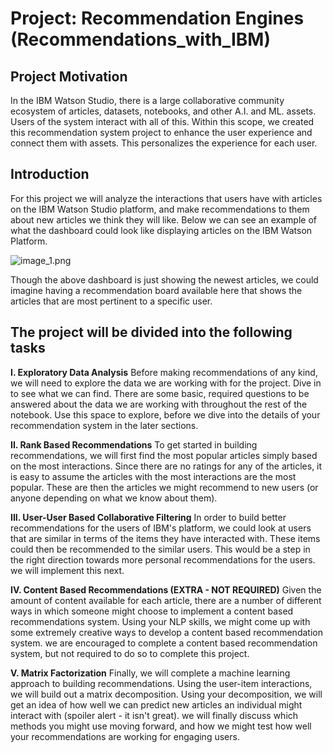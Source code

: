# Project: Recommendation Engines (Recommendations_with_IBM)

## Project Motivation

In the IBM Watson Studio, there is a large collaborative community ecosystem of articles, datasets, notebooks, and other A.I. and ML. assets. Users of the system interact with all of this. Within this scope, we created this recommendation system project to enhance the user experience and connect them with assets. This personalizes the experience for each user.

## Introduction
For this project we will analyze the interactions that users have with articles on the IBM Watson Studio platform, and make recommendations to them about new articles we think they will like. Below we can see an example of what the dashboard could look like displaying articles on the IBM Watson Platform.

![image_1.png](/../main/Recommendation_Engines/image_1.png)

Though the above dashboard is just showing the newest articles, we could imagine having a recommendation board available here that shows the articles that are most pertinent to a specific user.

## The project will be divided into the following tasks
**I. Exploratory Data Analysis**
Before making recommendations of any kind, we will need to explore the data we are working with for the project. Dive in to see what we can find. There are some basic, required questions to be answered about the data we are working with throughout the rest of the notebook. Use this space to explore, before we dive into the details of your recommendation system in the later sections.

**II. Rank Based Recommendations**
To get started in building recommendations, we will first find the most popular articles simply based on the most interactions. Since there are no ratings for any of the articles, it is easy to assume the articles with the most interactions are the most popular. These are then the articles we might recommend to new users (or anyone depending on what we know about them).

**III. User-User Based Collaborative Filtering**
In order to build better recommendations for the users of IBM's platform, we could look at users that are similar in terms of the items they have interacted with. These items could then be recommended to the similar users. This would be a step in the right direction towards more personal recommendations for the users. we will implement this next.

**IV. Content Based Recommendations (EXTRA - NOT REQUIRED)**
Given the amount of content available for each article, there are a number of different ways in which someone might choose to implement a content based recommendations system. Using your NLP skills, we might come up with some extremely creative ways to develop a content based recommendation system. we are encouraged to complete a content based recommendation system, but not required to do so to complete this project.

**V. Matrix Factorization**
Finally, we will complete a machine learning approach to building recommendations. Using the user-item interactions, we will build out a matrix decomposition. Using your decomposition, we will get an idea of how well we can predict new articles an individual might interact with (spoiler alert - it isn't great). we will finally discuss which methods you might use moving forward, and how we might test how well your recommendations are working for engaging users.

